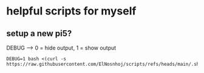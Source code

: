 # helpful scripts for myself

## setup a new pi5?
DEBUG -->  0 = hide output, 1 = show output
```
DEBUG=1 bash <(curl -s https://raw.githubusercontent.com/ElNosnhoj/scripts/refs/heads/main/.sh/k2_fresh_pi.sh)
```

